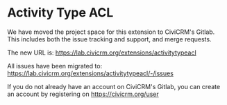 # Activity Type ACL

We have moved the project space for this extension to CiviCRM's Gitlab.
This includes both the issue tracking and support, and merge requests.

The new URL is: https://lab.civicrm.org/extensions/activitytypeacl

All issues have been migrated to: https://lab.civicrm.org/extensions/activitytypeacl/-/issues

If you do not already have an account on CiviCRM's Gitlab, you can create an account by registering on https://civicrm.org/user


